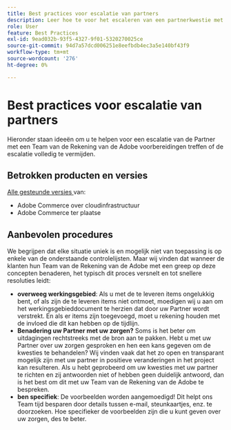 ```yaml
---
title: Best practices voor escalatie van partners
description: Leer hoe te voor het escaleren van een partnerkwestie met een Team van de Rekening van de Adobe van de Adobe of hoe te om een escalatie te vermijden.
role: User
feature: Best Practices
exl-id: 9ead032b-93f5-4327-9f01-5320270025ce
source-git-commit: 94d7a57dcd006251e8eefbdb4ec3a5e140bf43f9
workflow-type: tm+mt
source-wordcount: '276'
ht-degree: 0%

---
```


# Best practices voor escalatie van partners

Hieronder staan ideeën om u te helpen voor een escalatie van de Partner met een Team van de Rekening van de Adobe voorbereidingen treffen of de escalatie volledig te vermijden.

## Betrokken producten en versies

[ Alle gesteunde versies ](../../../release/versions.md) van:

* Adobe Commerce over cloudinfrastructuur
* Adobe Commerce ter plaatse

## Aanbevolen procedures

We begrijpen dat elke situatie uniek is en mogelijk niet van toepassing is op enkele van de onderstaande controlelijsten. Maar wij vinden dat wanneer de klanten hun Team van de Rekening van de Adobe met een greep op deze concepten benaderen, het typisch dit proces versnelt en tot snellere resoluties leidt:

* **overweeg werkingsgebied**: Als u met de te leveren items ongelukkig bent, of als zijn de te leveren items niet ontmoet, moedigen wij u aan om het werkingsgebieddocument te herzien dat door uw Partner wordt verstrekt. En als er items zijn toegevoegd, moet u rekening houden met de invloed die dit kan hebben op de tijdlijn.
* **Benadering uw Partner met uw zorgen?** Soms is het beter om uitdagingen rechtstreeks met de bron aan te pakken. Hebt u met uw Partner over uw zorgen gesproken en hen een kans gegeven om de kwesties te behandelen? Wij vinden vaak dat het zo open en transparant mogelijk zijn met uw partner in positieve veranderingen in het project kan resulteren. Als u hebt geprobeerd om uw kwesties met uw partner te richten en zij antwoorden niet of hebben geen duidelijk antwoord, dan is het best om dit met uw Team van de Rekening van de Adobe te bespreken.
* **ben specifiek**: De voorbeelden worden aangemoedigd! Dit helpt ons Team tijd besparen door details tussen e-mail, steunkaartjes, enz. te doorzoeken. Hoe specifieker de voorbeelden zijn die u kunt geven over uw zorgen, des te beter.
